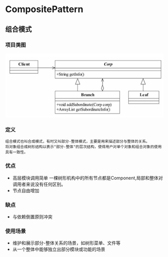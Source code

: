 # CompositePattern
## 组合模式
### 项目类图
![组合模式项目类图](https://github.com/qiaojiuyuan/CompositePattern/raw/master/composite_class.png)
### 定义
```
组合模式也叫合成模式，有时又叫部分-整体模式，主要是用来描述部分与整体的关系。
将对象组合成树形结构以表示"部分-整体"的层次结构，使得用户对单个对象和组合对象的使用具有一致性。
```
### 优点
* 高层模块调用简单
一棵树形机构中的所有节点都是Component,局部和整体对调用者来说没有任何区别。
* 节点自由增加
### 缺点
* 与依赖倒置原则冲突
### 使用场景
* 维护和展示部分-整体关系的场景，如树形菜单、文件等
* 从一个整体中能够独立出部分模块或功能的场景
